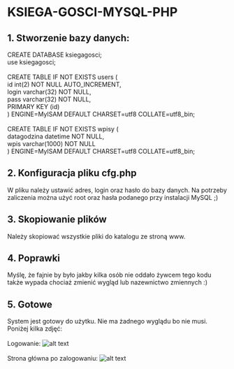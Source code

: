 # KSIEGA-GOSCI-MYSQL-PHP

## 1. Stworzenie bazy danych:
CREATE DATABASE ksiegagosci;
<br />
use ksiegagosci;
<br />
<br />
CREATE TABLE IF NOT EXISTS users (
  <br />
  id int(2) NOT NULL AUTO_INCREMENT,
  <br />
  login varchar(32) NOT NULL,
  <br />
  pass varchar(32) NOT NULL,
  <br />
  PRIMARY KEY (id)
  <br />
) ENGINE=MyISAM  DEFAULT CHARSET=utf8 COLLATE=utf8_bin;
<br />
<br />
CREATE TABLE IF NOT EXISTS wpisy (
  <br />
  datagodzina datetime NOT NULL,
  <br />
  wpis varchar(1000) NOT NULL
  <br />
) ENGINE=MyISAM  DEFAULT CHARSET=utf8 COLLATE=utf8_bin;

## 2. Konfiguracja pliku cfg.php
W pliku należy ustawić adres, login oraz hasło do bazy danych.
Na potrzeby zaliczenia można użyć root oraz hasła podanego przy instalacji MySQL ;)

## 3. Skopiowanie plików
Należy skopiować wszystkie pliki do katalogu ze stroną www.

## 4. Poprawki
Myślę, że fajnie by było jakby kilka osób nie oddało żywcem tego kodu także wypada chociaż zmienić wygląd lub nazewnictwo zmiennych :)

## 5. Gotowe
System jest gotowy do użytku. Nie ma żadnego wyglądu bo nie musi. Poniżej kilka zdjęć:
<br />
<br />
Logowanie:
![alt text](http://i65.tinypic.com/2hfqssn.png)
<br />
<br />
Strona główna po zalogowaniu:
![alt text](http://i65.tinypic.com/6iv5so.png)
